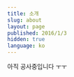 ```yaml
---
title: 소개
slug: about
layout: page
published: 2016/1/3
hidden: true
language: ko
---
```


아직 공사중입니다 ㅜㅜ
